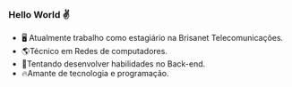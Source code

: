 ### Hello World ✌️


- 🖥 Atualmente trabalho como estagiário na Brisanet Telecomunicações.
- 🌎Técnico em Redes de computadores.
- 📘Tentando desenvolver habilidades no Back-end. 
- 🔥Amante de tecnologia e programação.

